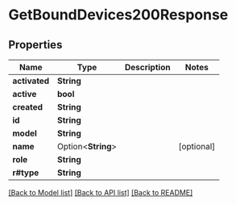 # GetBoundDevices200Response

## Properties

Name | Type | Description | Notes
------------ | ------------- | ------------- | -------------
**activated** | **String** |  | 
**active** | **bool** |  | 
**created** | **String** |  | 
**id** | **String** |  | 
**model** | **String** |  | 
**name** | Option<**String**> |  | [optional]
**role** | **String** |  | 
**r#type** | **String** |  | 

[[Back to Model list]](../README.md#documentation-for-models) [[Back to API list]](../README.md#documentation-for-api-endpoints) [[Back to README]](../README.md)


